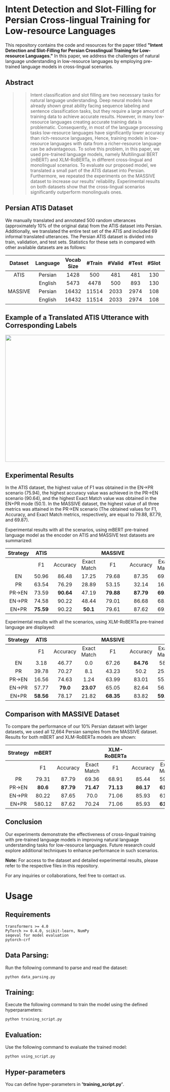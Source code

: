 # Intent Detection and Slot-Filling for Persian Cross-lingual Training for Low-resource Languages
This repository contains the code and resources for the paper titled **"Intent Detection and Slot-Filling for Persian Crosslingual Training for Low-resource Languages."** In this paper, we address the challenges of natural language understanding in low-resource languages by employing pre-trained language models in cross-lingual scenarios.

## Abstract

> > Intent classification and slot filling are two necessary tasks for natural language understanding. Deep neural models have already shown great ability facing sequence labeling and sentence classification tasks, but
they require a large amount of training data to achieve accurate results. However, in many low-resource languages creating accurate training data is problematic. Consequently, in most of the language processing tasks low-resource languages have significantly lower accuracy than rich-resource languages, Hence, training models in low-resource languages with data from a richer-resource language can be advantageous. To solve this problem, in this paper, we used pre-trained language models, namely Multilingual BERT (mBERT) and XLM-RoBERTa, in different cross-lingual and monolingual scenarios. To evaluate our proposed model, we translated a small part of the ATIS dataset into Persian. Furthermore, we repeated the experiments on the MASSIVE dataset to increase our results’ reliability. Experimental results on both datasets show that the cross-lingual scenarios significantly outperform monolinguals ones.

## Persian ATIS Dataset

We manually translated and annotated 500 random utterances (approximately 10% of the original data) from the ATIS dataset into Persian. Additionally, we translated the entire test set of the ATIS and included 69 informal translated utterances. The Persian ATIS dataset is divided into train, validation, and test sets. Statistics for these sets in compared with other available datasets are as follows:

| Dataset      | Language       | Vocab Size    | #Train        | #Valid        | #Test         | #Slot         | #Intent
| :---:        |     :---:      |    :---:      |    :---:      |    :---:      |    :---:      |    :---:      |    :---:      |
| ATIS         | Persian        | 1428          | 500           | 481           | 481           | 130           | 26            |
|              | English        | 5473          | 4478          | 500           | 893           | 130           | 26            |
| MASSIVE      | Persian        | 16432         | 11514         | 2033          | 2974          | 108           | 60            |
|              | English        | 16432         | 11514         | 2033          | 2974          | 108           | 60            |

## Example of a Translated ATIS Utterance with Corresponding Labels

<img src="https://github.com/MobinZadkamali/Intent-Detection-and-Slot-Filling-for-Persian-Crosslingual-Training-for-Low-resource-Languages/assets/37911344/56adafef-9d0e-4b16-8dcb-7c657eacf8bb" width="600" height="400">

## Experimental Results

In the ATIS dataset, the highest value of F1 was obtained in the EN→PR scenario (75.94), the highest accuracy value was achieved in the PR→EN scenario (90.64), and the highest Exact Match value was obtained in the EN+PR mode (50.1). In the MASSIVE dataset, the highest value of all three metrics was attained in the PR→EN scenario (The obtained values for F1, Accuracy, and Exact Match metrics, respectively, are equal to 79.88, 87.79, and 69.87).

Experimental results with all the scenarios, using mBERT pre-trained language model as the encoder on ATIS and MASSIVE test datasets are summarized:
 
|Strategy | ATIS                                         ||| MASSIVE                                     |||                 
| :---:   |     :---:      |    :---:      |    :---:      |    :---:      |    :---:      |    :---:      | 
|         |F1              |Accuracy       |Exact Match    | F1            |Accuracy       |Exact Match    |
|EN       |50.96           |86.48          |17.25          |79.68          |87.35          |69.43          |
|PR       |63.54           |76.29          |28.89          |53.15          |32.14          |16.57          |
|PR→EN    |73.59           |**90.64**      |47.19          |**79.88**      |**87.79**      |**69.87**      |
|EN→PR    |74.58           |90.22          |48.44          |79.01          |86.68          |68.72          |
|EN+PR    |**75.59**       |90.22          |**50.1**       |79.61          |87.62          |69.36          |

Experimental results with all the scenarios, using XLM-RoBERTa pre-trained language are displayed:

|Strategy | ATIS                                         ||| MASSIVE                                     |||                 
| :---:   |     :---:      |    :---:      |    :---:      |    :---:      |    :---:      |    :---:      | 
|         |F1              |Accuracy       |Exact Match    | F1            |Accuracy       |Exact Match    |
|EN       |3.18            |46.77          |0.0            |67.26          |**84.76**      |58.8           |
|PR       |39.78           | 70.27         |8.1            |43.23          |50.2           |25.15          |
|PR→EN    |16.56           |74.63          |1.24           |63.99          |83.01          |55.64          |
|EN→PR    |57.77           |**79.0**       |**23.07**      |65.05          |82.64          |56.82          |
|EN+PR    |**58.56**       |78.17          |21.82          |**68.35**      |83.82          |**59.91**      |

## Comparison with MASSIVE Dataset

To compare the performance of our 10% Persian dataset with larger datasets, we used all 12,664 Persian samples from the MASSIVE dataset. Results for both mBERT and XLM-RoBERTa models are shown:

|Strategy |       mBERT                                  |||              XLM-RoBERTa                    |||                 
| :---:   |     :---:      |    :---:      |    :---:      |    :---:      |    :---:      |    :---:      | 
|         |F1              |Accuracy       |Exact Match    | F1            |Accuracy       |Exact Match    |
|PR       |79.31           |87.79          |69.36          |68.91          |85.44          |59.27          |
|PR→EN    |**80.6**        |**87.79**      |**71.47**      |**71.13**      |**86.17**      |**61.97**      |
|EN→PR    |80.22           |87.65          |70.0           |71.06          |85.93          |61.43          |
|EN+PR    |580.12          |87.62          |70.24          |71.06          |85.93          |**61.97**      |

## Conclusion

Our experiments demonstrate the effectiveness of cross-lingual training with pre-trained language models in improving natural language understanding tasks for low-resource languages. Future research could explore additional techniques to enhance performance in such scenarios.

**Note:** For access to the dataset and detailed experimental results, please refer to the respective files in this repository.

For any inquiries or collaborations, feel free to contact us.

# Usage
## Requirements

    transformers >= 4.0
    PyTorch >= 0.4.0, scikit-learn, NumPy
    seqeval for model evaluation
    pytorch-crf

## Data Parsing:

Run the following command to parse and read the dataset:

    python data_parsing.py
    
## Training:

Execute the following command to train the model using the defined hyperparameters:

    python training_script.py
    
## Evaluation:

Use the following command to evaluate the trained model:

    python using_script.py

## Hyper-parameters

You can define hyper-parameters in **'training_script.py'**.
